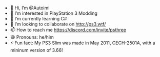 - 👋 Hi, I’m @Autoimi
- 👀 I’m interested in PlayStation 3 Modding
- 🌱 I’m currently learning C#
- 💞️ I’m looking to collaborate on http://ps3.wtf/
- 📫 How to reach me https://discord.com/invite/psthree
- 😄 Pronouns: he/him
- ⚡ Fun fact: My PS3 Slim was made in May 2011, CECH-2501A, with a mininum version of 3.66!

<!---
Autoimi/Autoimi is a ✨ special ✨ repository because its `README.md` (this file) appears on your GitHub profile.
You can click the Preview link to take a look at your changes.
--->
